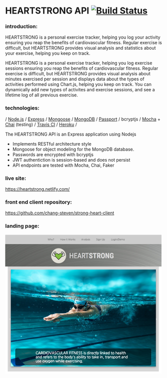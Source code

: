 # HEARTSTRONG API  [![Build Status](https://travis-ci.org/chang-steven/strong-heart-api.svg?branch=master)](https://travis-ci.org/chang-steven/strong-heart-api)

### introduction:
HEARTSTRONG is a personal exercise tracker, helping you log your activity ensuring you reap the benefits of cardiovascular fitness.  Regular exercise is difficult, but HEARTSTRONG provides visual analysis and statistics about your exercise, helping you keep on track.

HEARTSTRONG is a personal exercise tracker, helping you log exercise sessions ensuring you reap the benefits of cardiovascular fitness.  Regular exercise is difficult, but HEARTSTRONG provides visual analysis about minutes exercised per session and displays data about the types of activities performed using Chart.js, helping you keep on track.  You can dynamically add new types of activites and exercise sessions, and see a lifetime log of all previous exercise.

### technologies: 
/ <a href="https://nodejs.org/">Node.js</a> / <a href="https://expressjs.com/">Express</a> / <a href="http://mongoosejs.com/">Mongoose</a> / <a href="https://docs.mongodb.com/">MongoDB</a> / <a href="http://www.passportjs.org/">Passport</a> / bcryptjs / <a href="https://mochajs.org/">Mocha</a> + <a href="http://chaijs.com/">Chai</a> (testing) / <a href="https://travis-ci.org/">Travis CI</a> / <a href="https://www.heroku.com/">Heroku</a> /

The HEARTSTRONG API is an Express application using Nodejs 
<ul>
  <li>Implements RESTful architecture style</li>
  <li>Mongoose for object modeling for the MongoDB database.</li>
  <li>Passwords are encrypted with bcryptjs</li>
  <li>JWT authentiction is session-based and does not persist</li>
  <li>API endpoints are tested with Mocha, Chai, Faker</li>
</ul>



### live site:
https://heartstrong.netlify.com/

### front end client repository:
https://github.com/chang-steven/strong-heart-client

### landing page:
<img src="/public/landing-page.jpeg" width="500" alt="landing page">
